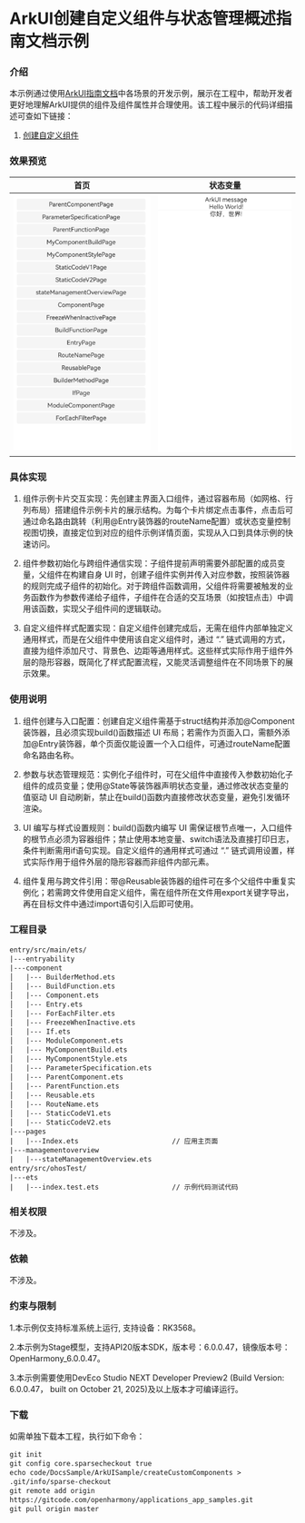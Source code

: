# ArkUI创建自定义组件与状态管理概述指南文档示例

### 介绍

本示例通过使用[ArkUI指南文档](https://gitcode.com/openharmony/docs/tree/master/zh-cn/application-dev/ui)中各场景的开发示例，展示在工程中，帮助开发者更好地理解ArkUI提供的组件及组件属性并合理使用。该工程中展示的代码详细描述可查如下链接：

1. [创建自定义组件](https://gitcode.com/openharmony/docs/blob/master/zh-cn/application-dev/ui/state-management/arkts-create-custom-components.md)

### 效果预览


| 首页                       | 状态变量                 |
|--------------------------|----------------------|
| ![](screenshots/img.png) | ![](screenshots/img_1.png) |


### 具体实现
1. 组件示例卡片交互实现：先创建主界面入口组件，通过容器布局（如网格、行列布局）搭建组件示例卡片的展示结构。为每个卡片绑定点击事件，点击后可通过命名路由跳转（利用@Entry装饰器的routeName配置）或状态变量控制视图切换，直接定位到对应的组件示例详情页面，实现从入口到具体示例的快速访问。

2. 组件参数初始化与跨组件通信实现：子组件提前声明需要外部配置的成员变量，父组件在构建自身 UI 时，创建子组件实例并传入对应参数，按照装饰器的规则完成子组件的初始化。对于跨组件函数调用，父组件将需要被触发的业务函数作为参数传递给子组件，子组件在合适的交互场景（如按钮点击）中调用该函数，实现父子组件间的逻辑联动。

3. 自定义组件样式配置实现：自定义组件创建完成后，无需在组件内部单独定义通用样式，而是在父组件中使用该自定义组件时，通过 “.” 链式调用的方式，直接为组件添加尺寸、背景色、边距等通用样式。这些样式实际作用于组件外层的隐形容器，既简化了样式配置流程，又能灵活调整组件在不同场景下的展示效果。


### 使用说明

1. 组件创建与入口配置：创建自定义组件需基于struct结构并添加@Component装饰器，且必须实现build()函数描述 UI 布局；若需作为页面入口，需额外添加@Entry装饰器，单个页面仅能设置一个入口组件，可通过routeName配置命名路由名称。

2. 参数与状态管理规范：实例化子组件时，可在父组件中直接传入参数初始化子组件的成员变量；使用@State等装饰器声明状态变量，通过修改状态变量的值驱动 UI 自动刷新，禁止在build()函数内直接修改状态变量，避免引发循环渲染。

3. UI 编写与样式设置规则：build()函数内编写 UI 需保证根节点唯一，入口组件的根节点必须为容器组件；禁止使用本地变量、switch语法及直接打印日志，条件判断需用if语句实现。自定义组件的通用样式可通过 “.” 链式调用设置，样式实际作用于组件外层的隐形容器而非组件内部元素。

4. 组件复用与跨文件引用：带@Reusable装饰器的组件可在多个父组件中重复实例化；若需跨文件使用自定义组件，需在组件所在文件用export关键字导出，再在目标文件中通过import语句引入后即可使用。

### 工程目录
```
entry/src/main/ets/
|---entryability
|---component                              
│   |--- BuilderMethod.ets     
│   |--- BuildFunction.ets      
│   |--- Component.ets      
│   |--- Entry.ets  
│   |--- ForEachFilter.ets  
│   |--- FreezeWhenInactive.ets     
│   |--- If.ets       
│   |--- ModuleComponent.ets  
│   |--- MyComponentBuild.ets   
│   |--- MyComponentStyle.ets    
│   |--- ParameterSpecification.ets     
│   |--- ParentComponent.ets       
│   |--- ParentFunction.ets       
│   |--- Reusable.ets       
│   |--- RouteName.ets       
│   |--- StaticCodeV1.ets      
│   |--- StaticCodeV2.ets                    
|---pages
|   |---Index.ets                       // 应用主页面
|---managementoverview
|   |---stateManagementOverview.ets        
entry/src/ohosTest/
|---ets
|   |---index.test.ets                  // 示例代码测试代码
```

### 相关权限

不涉及。

### 依赖

不涉及。

### 约束与限制

1.本示例仅支持标准系统上运行, 支持设备：RK3568。

2.本示例为Stage模型，支持API20版本SDK，版本号：6.0.0.47，镜像版本号：OpenHarmony_6.0.0.47。

3.本示例需要使用DevEco Studio NEXT Developer Preview2 (Build Version: 6.0.0.47， built on October 21, 2025)及以上版本才可编译运行。

### 下载

如需单独下载本工程，执行如下命令：

````
git init
git config core.sparsecheckout true
echo code/DocsSample/ArkUISample/createCustomComponents > .git/info/sparse-checkout
git remote add origin https://gitcode.com/openharmony/applications_app_samples.git
git pull origin master
````